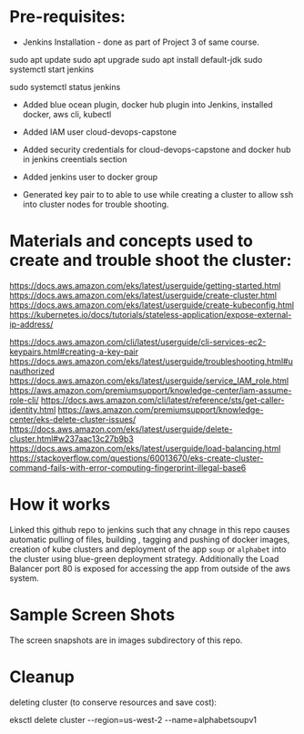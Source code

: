 
# Pre-requisites:

* Jenkins Installation - done as part of Project 3 of same course.

sudo apt update
sudo apt upgrade
sudo apt install default-jdk
sudo systemctl start jenkins

sudo systemctl status jenkins

* Added  blue ocean plugin, docker hub plugin into Jenkins, installed docker, aws cli, kubectl
* Added IAM user cloud-devops-capstone
* Added security credentials for cloud-devops-capstone and docker hub in jenkins creentials section
* Added jenkins user to docker group

* Generated key pair to to able to use while creating a cluster to allow ssh into cluster nodes for trouble shooting.

# Materials and concepts used to create and trouble shoot the cluster:

https://docs.aws.amazon.com/eks/latest/userguide/getting-started.html
https://docs.aws.amazon.com/eks/latest/userguide/create-cluster.html
https://docs.aws.amazon.com/eks/latest/userguide/create-kubeconfig.html
https://kubernetes.io/docs/tutorials/stateless-application/expose-external-ip-address/


https://docs.aws.amazon.com/cli/latest/userguide/cli-services-ec2-keypairs.html#creating-a-key-pair
https://docs.aws.amazon.com/eks/latest/userguide/troubleshooting.html#unauthorized
https://docs.aws.amazon.com/eks/latest/userguide/service_IAM_role.html
https://aws.amazon.com/premiumsupport/knowledge-center/iam-assume-role-cli/
https://docs.aws.amazon.com/cli/latest/reference/sts/get-caller-identity.html
https://aws.amazon.com/premiumsupport/knowledge-center/eks-delete-cluster-issues/
https://docs.aws.amazon.com/eks/latest/userguide/delete-cluster.html#w237aac13c27b9b3
https://docs.aws.amazon.com/eks/latest/userguide/load-balancing.html
https://stackoverflow.com/questions/60013670/eks-create-cluster-command-fails-with-error-computing-fingerprint-illegal-base6

# How it works

Linked this github repo to jenkins such that any chnage in this repo causes automatic pulling of files, building , tagging and
pushing of docker images, creation of kube clusters and deployment of the app `soup` or `alphabet` into the cluster using blue-green
deployment strategy. Additionally the Load Balancer port 80 is exposed for accessing the app from outside of the aws system.

# Sample Screen Shots
The screen snapshots are in images subdirectory of this repo.

# Cleanup
deleting cluster (to conserve resources and save cost):

eksctl delete cluster --region=us-west-2 --name=alphabetsoupv1

